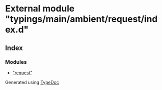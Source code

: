 # External module "typings/main/ambient/request/index.d"


## Index

### Modules
* ["request"](_typings_main_ambient_request_index_d_._request_.md)


Generated using [TypeDoc](http://typedoc.io)
